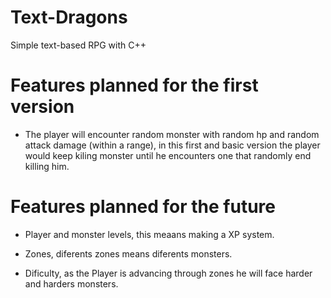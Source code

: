 # Text-Dragons
Simple text-based RPG with C++

<h1> Features planned for the first version </h1>

* The player will encounter random monster with random hp and random attack damage (within a range), in this first and basic version the player would keep kiling monster until he encounters one that randomly end killing him.

<h1> Features planned for the future </h1>

* Player and monster levels, this meaans making a XP system.

* Zones, diferents zones means diferents monsters.

* Dificulty, as the Player is advancing through zones he will face harder and harders monsters.
